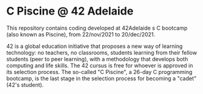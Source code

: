 # **C Piscine @ 42 Adelaide**
This repository contains coding developed at 42Adelaide s C bootcamp (also known as Piscine), from 22/nov/2021 to 20/dec/2021.


42 is a global education initiative that proposes a new way of learning technology: no teachers,
no classrooms, students learning from their fellow students (peer to peer learning), with a
methodology that develops both computing and life skills. The 42 cursus is free for whoever is
approved in its selection process. The so-called "C Piscine", a 26-day C programming bootcamp,
is the last stage in the selection process for becoming a "cadet" (42's student).




